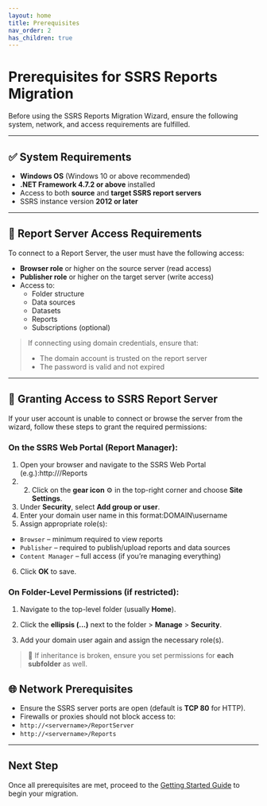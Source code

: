 ```yaml
---
layout: home
title: Prerequisites
nav_order: 2
has_children: true
---
```

# Prerequisites for SSRS Reports Migration

Before using the SSRS Reports Migration Wizard, ensure the following system, network, and access requirements are fulfilled.

---

## ✅ System Requirements

- **Windows OS** (Windows 10 or above recommended)
- **.NET Framework 4.7.2 or above** installed
- Access to both **source** and **target SSRS report servers**
- SSRS instance version **2012 or later**

---

## 🔗 Report Server Access Requirements

To connect to a Report Server, the user must have the following access:

- **Browser role** or higher on the source server (read access)
- **Publisher role** or higher on the target server (write access)
- Access to:
  - Folder structure
  - Data sources
  - Datasets
  - Reports
  - Subscriptions (optional)

> If connecting using domain credentials, ensure that:
> - The domain account is trusted on the report server
> - The password is valid and not expired

---

## 🔐 Granting Access to SSRS Report Server

If your user account is unable to connect or browse the server from the wizard, follow these steps to grant the required permissions:

### On the SSRS Web Portal (Report Manager):

1. Open your browser and navigate to the SSRS Web Portal (e.g.):http://<your-server>/Reports
2. 2. Click on the **gear icon** ⚙️ in the top-right corner and choose **Site Settings**.
3. Under **Security**, select **Add group or user**.
4. Enter your domain user name in this format:DOMAIN\username
5. Assign appropriate role(s):
- `Browser` – minimum required to view reports
- `Publisher` – required to publish/upload reports and data sources
- `Content Manager` – full access (if you’re managing everything)
6. Click **OK** to save.

### On Folder-Level Permissions (if restricted):

1. Navigate to the top-level folder (usually **Home**).

2. Click the **ellipsis (...)** next to the folder > **Manage** > **Security**.

3. Add your domain user again and assign the necessary role(s).

> 🔄 If inheritance is broken, ensure you set permissions for **each subfolder** as well.


## 🌐 Network Prerequisites

- Ensure the SSRS server ports are open (default is **TCP 80** for HTTP).
- Firewalls or proxies should not block access to:
- `http://<servername>/ReportServer`
- `http://<servername>/Reports`

---

## Next Step

Once all prerequisites are met, proceed to the [Getting Started Guide](./getting-started.md) to begin your migration.

